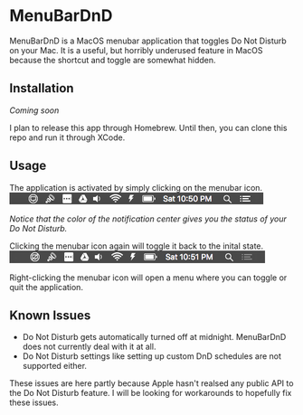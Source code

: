 # MenuBarDnD

MenuBarDnD is a MacOS menubar application that toggles Do Not Disturb on your Mac. It is a useful, but horribly underused feature in MacOS because the shortcut and toggle are somewhat hidden.  

## Installation
*Coming soon*

I plan to release this app through Homebrew. Until then, you can clone this repo and run it through XCode. 

## Usage
The application is activated by simply clicking on the menubar icon.  
![deactivated](/img/deactivated.png)

*Notice that the color of the notification center gives you the status of your Do Not Disturb.*

Clicking the menubar icon again will toggle it back to the inital state.
![activated](/img/activated.png)

Right-clicking the menubar icon will open a menu where you can toggle or quit the application.  

## Known Issues
- Do Not Disturb gets automatically turned off at midnight. MenuBarDnD does not currently deal with it at all.
- Do Not Disturb settings like setting up custom DnD schedules are not supported either.

These issues are here partly because Apple hasn't realsed any public API to the Do Not Disturb feature. I will be looking for workarounds to hopefully fix these issues.
